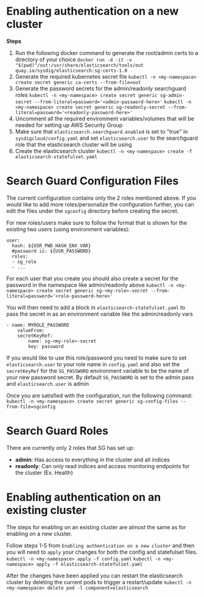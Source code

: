 # Enabling authentication on a new cluster

**Steps**

1. Run the following docker command to generate the root/admin certs to a directory of your choice
`docker run -d -it -v "$(pwd)"/out:/usr/share/elasticsearch/tools/out quay.io/sysdig/elasticsearch:sg-certs-1.0`
2. Generate the required kubernetes secret file 
`kubectl -n <my-namespace> create secret generic ca-certs --from-file=out`
3. Generate the password secrets for the admin/readonly searchguard roles
`kubectl -n <my-namespace> create secret generic sg-admin-secret --from-literal=password='<admin-password-here>'`
`kubectl -n <my-namespace> create secret generic sg-readonly-secret --from-literal=password='<readonly-password-here>'`
4. Uncomment all the required environment variables/volumes that will be needed for setting up AWS Security Group 
5. Make sure that `elasticsearch.searchguard.enabled` is set to "true" in `sysdigcloud/config.yaml` and set `elasticsearch.user` to the searchguard role that the elasticsearch cluster will be using
6. Create the elasticsearch cluster `kubectl -n <my-namespace> create -f elasticsearch-statefulset.yaml`

# Search Guard Configuration Files

The current configuration contains only the 2 roles mentioned above. If you would like to add more roles/personalize the configuration further, you can edit the files under the `sgconfig` directory before creating the secret. 

For new roles/users make sure to follow the format that is shown for the existing two users (using environment variables):
```
user:
  hash: ${USR_PWD_HASH_ENV_VAR}
  #password is: ${USR_PASSWORD}
  roles:
  - sg_role
  - ...
```
For each user that you create you should also create a secret for the password in the namespace like admin/readonly above
`kubectl -n <my-namespace> create secret generic sg-<my-role>-secret --from-literal=password='<role-password-here>'`

You will then need to add a block in `elasticsearch-statefulset.yaml` to pass the secret in as an environment variable like the admin/readonly vars

```
- name: MYROLE_PASSWORD
    valueFrom:
    secretKeyRef:
        name: sg-<my-role>-secret
        key: password
```

If you would like to use this role/password you need to make sure to set `elasticsearch.user` to your role name in `config.yaml` and also set the `secretKeyRef` for the `SG_PASSWORD` environment variable to be the name of your new password secret. By default `SG_PASSWORD` is set to the admin pass and `elasticsearch.user` is admin

Once you are satisfied with the configuration, run the following command:
`kubectl -n <my-namespace> create secret generic sg-config-files --from-file=sgconfig`

# Search Guard Roles

There are currently only 2 roles that SG has set up:
- **admin**: Has access to everything in the cluster and all indices
- **readonly**: Can only read indices and access monitoring endpoints for the cluster (Ex. Health)

# Enabling authentication on an existing cluster

The steps for enabling on an existing cluster are almost the same as for enabling on a new cluster.

Follow steps 1-5 from `Enabling authentication on a new cluster` and then you will need to `apply` your changes for both the config and statefulset files.
`kubectl -n <my-namespace> apply -f config.yaml`
`kubectl -n <my-namespace> apply -f elasticsearch-statefulset.yaml`

After the changes have been applied you can restart the elasticsearch cluster by deleting the current pods to trigger a restart/update
`kubectl -n <my-namespace> delete pod -l component=elasticsearch`
